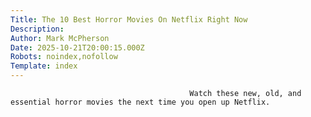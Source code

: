 ```yaml
---
Title: The 10 Best Horror Movies On Netflix Right Now
Description: 
Author: Mark McPherson
Date: 2025-10-21T20:00:15.000Z
Robots: noindex,nofollow
Template: index
---
```


                                            Watch these new, old, and essential horror movies the next time you open up Netflix.
                                        